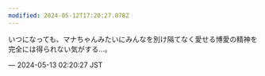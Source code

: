 ```yaml
---
modified: 2024-05-12T17:20:27.078Z
---
```


<p>いつになっても、マナちゃんみたいにみんなを別け隔てなく愛せる博愛の精神を完全には得られない気がする…。</p>

&mdash; 2024-05-13 02:20:27 JST

<!-- Original URL: https://mastodon.social/@sakuramochi0/112429264212731490-->
